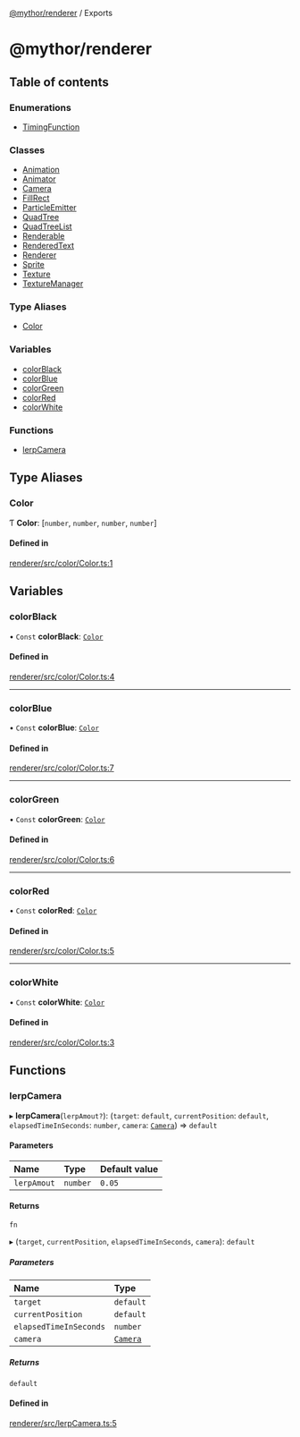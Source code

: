 [@mythor/renderer](README.md) / Exports

# @mythor/renderer

## Table of contents

### Enumerations

- [TimingFunction](enums/TimingFunction.md)

### Classes

- [Animation](classes/Animation.md)
- [Animator](classes/Animator.md)
- [Camera](classes/Camera.md)
- [FillRect](classes/FillRect.md)
- [ParticleEmitter](classes/ParticleEmitter.md)
- [QuadTree](classes/QuadTree.md)
- [QuadTreeList](classes/QuadTreeList.md)
- [Renderable](classes/Renderable.md)
- [RenderedText](classes/RenderedText.md)
- [Renderer](classes/Renderer.md)
- [Sprite](classes/Sprite.md)
- [Texture](classes/Texture.md)
- [TextureManager](classes/TextureManager.md)

### Type Aliases

- [Color](modules.md#color)

### Variables

- [colorBlack](modules.md#colorblack)
- [colorBlue](modules.md#colorblue)
- [colorGreen](modules.md#colorgreen)
- [colorRed](modules.md#colorred)
- [colorWhite](modules.md#colorwhite)

### Functions

- [lerpCamera](modules.md#lerpcamera)

## Type Aliases

### Color

Ƭ **Color**: [`number`, `number`, `number`, `number`]

#### Defined in

[renderer/src/color/Color.ts:1](https://github.com/desaintvincent/mythor/blob/945b4e7/packages/renderer/src/color/Color.ts#L1)

## Variables

### colorBlack

• `Const` **colorBlack**: [`Color`](modules.md#color)

#### Defined in

[renderer/src/color/Color.ts:4](https://github.com/desaintvincent/mythor/blob/945b4e7/packages/renderer/src/color/Color.ts#L4)

___

### colorBlue

• `Const` **colorBlue**: [`Color`](modules.md#color)

#### Defined in

[renderer/src/color/Color.ts:7](https://github.com/desaintvincent/mythor/blob/945b4e7/packages/renderer/src/color/Color.ts#L7)

___

### colorGreen

• `Const` **colorGreen**: [`Color`](modules.md#color)

#### Defined in

[renderer/src/color/Color.ts:6](https://github.com/desaintvincent/mythor/blob/945b4e7/packages/renderer/src/color/Color.ts#L6)

___

### colorRed

• `Const` **colorRed**: [`Color`](modules.md#color)

#### Defined in

[renderer/src/color/Color.ts:5](https://github.com/desaintvincent/mythor/blob/945b4e7/packages/renderer/src/color/Color.ts#L5)

___

### colorWhite

• `Const` **colorWhite**: [`Color`](modules.md#color)

#### Defined in

[renderer/src/color/Color.ts:3](https://github.com/desaintvincent/mythor/blob/945b4e7/packages/renderer/src/color/Color.ts#L3)

## Functions

### lerpCamera

▸ **lerpCamera**(`lerpAmout?`): (`target`: `default`, `currentPosition`: `default`, `elapsedTimeInSeconds`: `number`, `camera`: [`Camera`](classes/Camera.md)) => `default`

#### Parameters

| Name | Type | Default value |
| :------ | :------ | :------ |
| `lerpAmout` | `number` | `0.05` |

#### Returns

`fn`

▸ (`target`, `currentPosition`, `elapsedTimeInSeconds`, `camera`): `default`

##### Parameters

| Name | Type |
| :------ | :------ |
| `target` | `default` |
| `currentPosition` | `default` |
| `elapsedTimeInSeconds` | `number` |
| `camera` | [`Camera`](classes/Camera.md) |

##### Returns

`default`

#### Defined in

[renderer/src/lerpCamera.ts:5](https://github.com/desaintvincent/mythor/blob/945b4e7/packages/renderer/src/lerpCamera.ts#L5)
